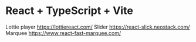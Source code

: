 # React + TypeScript + Vite
Lottie player https://lottiereact.com/
Slider https://react-slick.neostack.com/
Marquee  https://www.react-fast-marquee.com/
